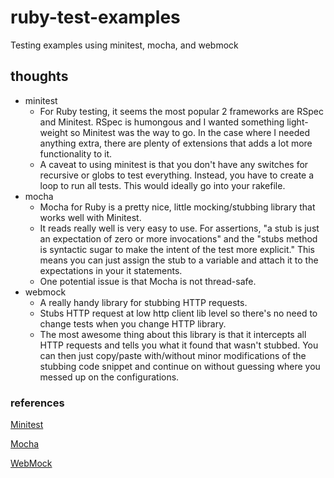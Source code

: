 # ruby-test-examples

Testing examples using minitest, mocha, and webmock

## thoughts

* minitest
	* For Ruby testing, it seems the most popular 2 frameworks are RSpec and Minitest. RSpec is humongous and I wanted something light-weight so Minitest was the way to go. In the case where I needed anything extra, there are plenty of extensions that adds a lot more functionality to it.
	* A caveat to using minitest is that you don't have any switches for recursive or globs to test everything. Instead, you have to create a loop to run all tests. This would ideally go into your rakefile.
* mocha
	* Mocha for Ruby is a pretty nice, little mocking/stubbing library that works well with Minitest.
	* It reads really well is very easy to use. For assertions, "a stub is just an expectation of zero or more invocations" and the "stubs method is syntactic sugar to make the intent of the test more explicit." This means you can just assign the stub to a variable and attach it to the expectations in your it statements.
	* One potential issue is that Mocha is not thread-safe.
* webmock
	* A really handy library for stubbing HTTP requests.
	* Stubs HTTP request at low http client lib level so there's no need to change tests when you change HTTP library.
	* The most awesome thing about this library is that it intercepts all HTTP requests and tells you what it found that wasn't stubbed. You can then just copy/paste with/without minor modifications of the stubbing code snippet and continue on without guessing where you messed up on the configurations.

### references

[Minitest](https://github.com/seattlerb/minitest)

[Mocha](https://github.com/freerange/mocha)

[WebMock](https://github.com/bblimke/webmock)
